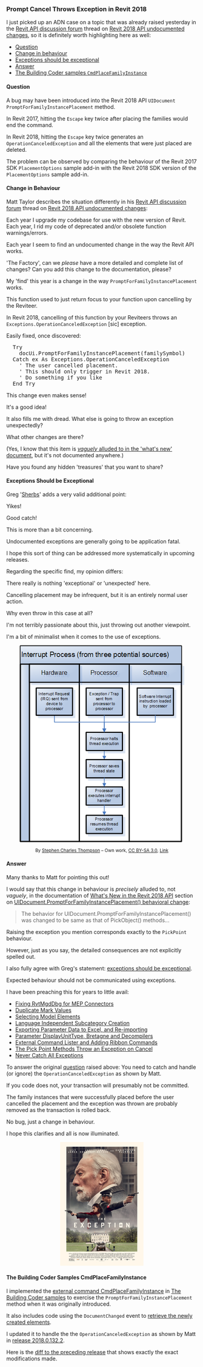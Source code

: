 <head>
<meta http-equiv="Content-Type" content="text/html; charset=utf-8">
<link rel="stylesheet" type="text/css" href="bc.css">
<script src="run_prettify.js" type="text/javascript"></script>
<!--
<script src="https://google-code-prettify.googlecode.com/svn/loader/run_prettify.js" type="text/javascript"></script>
-->
</head>

<!---

- 12953375 [Revit API UIDocument.PromptForFamilyInstancePlacement Issue]

- 12965336 [Revit 2018 API - Undocumented Changes - Have you found any?]
  https://forums.autodesk.com/t5/revit-api-forum/revit-2018-api-undocumented-changes-have-you-found-any/m-p/7074819

 @AutodeskForge #ForgeDevCon #RevitAPI @AutodeskRevit #adsk #aec #bim #dynamobim 

In Revit 2018, cancelling family instance placement during a call to <code>PromptForFamilyInstancePlacement</code> throws an <code>OperationCanceledException</code> exception.
&ndash; Question
&ndash; Change in Behaviour
&ndash; Exceptions Should be Exceptional
&ndash; Answer
&ndash; Easily fixed, once discovered...

-->

### Prompt Cancel Throws Exception in Revit 2018

I just picked up an ADN case on a topic that was already raised yesterday in 
the [Revit API discussion forum](http://forums.autodesk.com/t5/revit-api-forum/bd-p/160) thread
on [Revit 2018 API undocumented changes](https://forums.autodesk.com/t5/revit-api-forum/revit-2018-api-undocumented-changes-have-you-found-any/m-p/7074819),
so it is definitely worth highlighting here as well:

- [Question](#3)
- [Change in behaviour](#4)
- [Exceptions should be exceptional](#5)
- [Answer](#6)
- [The Building Coder samples `CmdPlaceFamilyInstance`](#7)


#### <a name="3"></a>Question

A bug may have been introduced into the Revit 2018 API `UIDocument` `PromptForFamilyInstancePlacement` method.

In Revit 2017, hitting the `Escape` key twice after placing the families would end the command.

In Revit 2018, hitting the `Escape` key twice generates an `OperationCanceledException` and all the elements that were just placed are deleted.

The problem can be observed by comparing the behaviour of the Revit 2017 SDK `PlacementOptions` sample add-in with the Revit 2018 SDK version of the `PlacementOptions` sample add-in.


#### <a name="4"></a>Change in Behaviour

Matt Taylor describes the situation differently in
his [Revit API discussion forum](http://forums.autodesk.com/t5/revit-api-forum/bd-p/160) thread
on [Revit 2018 API undocumented changes](https://forums.autodesk.com/t5/revit-api-forum/revit-2018-api-undocumented-changes-have-you-found-any/m-p/7074819):

Each year I upgrade my codebase for use with the new version of Revit. Each year, I rid my code of deprecated and/or obsolete function warnings/errors.

Each year I seem to find an undocumented change in the way the Revit API works.
 
'The Factory', can we *please* have a more detailed and complete list of changes? Can you add this change to the documentation, please?
 
My 'find' this year is a change in the way `PromptForFamilyInstancePlacement` works.

This function used to just return focus to your function upon cancelling by the Reviteer.

In Revit 2018, cancelling of this function by your Reviteers throws an `Exceptions.OperationCanceledException` [sic] exception.

Easily fixed, once discovered:

<pre class="code">
  Try
    docUi.PromptForFamilyInstancePlacement(familySymbol)
  Catch ex As Exceptions.OperationCanceledException
    ' The user cancelled placement.
    ' This should only trigger in Revit 2018.
    ' Do something if you like
  End Try
</pre>
 
This change even makes sense!

It's a good idea!

It also fills me with dread. What else is going to throw an exception unexpectedly?

What other changes are there?

(Yes, I know that this item
is [*vaguely* alluded to in the 'what's new' document](http://thebuildingcoder.typepad.com/blog/2017/04/whats-new-in-the-revit-2018-api.html#2.7),
but it's not documented anywhere.)
 
Have you found any hidden 'treasures' that you want to share?


#### <a name="5"></a>Exceptions Should be Exceptional

Greg '[Sherbs]()' adds a very valid additional point:

Yikes!

Good catch!

This is more than a bit concerning.

Undocumented exceptions are generally going to be application fatal.

I hope this sort of thing can be addressed more systematically in upcoming releases.

Regarding the specific find, my opinion differs:
 
There really is nothing 'exceptional' or 'unexpected' here.

Cancelling placement may be infrequent, but it is an entirely normal user action.

Why even throw in this case at all? 
 
I'm not terribly passionate about this, just throwing out another viewpoint.

I'm a bit of minimalist when it comes to the use of exceptions. 

<center>
<img src="img/interrupt_process.png" alt="Interrupt Process" width="435">
<p style="font-size:smaller">By <a href="//commons.wikimedia.org/wiki/User:Anon_lynx" title="User:Anon lynx">Stephen Charles Thompson</a> &ndash; <span class="int-own-work" lang="en">Own work</span>, <a href="http://creativecommons.org/licenses/by-sa/3.0" title="Creative Commons Attribution-Share Alike 3.0">CC BY-SA 3.0</a>, <a href="https://commons.wikimedia.org/w/index.php?curid=23385273">Link</a></p>
</center>


#### <a name="6"></a>Answer

Many thanks to Matt for pointing this out!
 
I would say that this change in behaviour is *precisely* alluded to, not *vaguely*, in the documentation
of [What's New in the Revit 2018 API](http://thebuildingcoder.typepad.com/blog/2017/04/whats-new-in-the-revit-2018-api.html) section 
on [UIDocument.PromptForFamilyInstancePlacement() behavioral change](http://thebuildingcoder.typepad.com/blog/2017/04/whats-new-in-the-revit-2018-api.html#2.7):

> The behavior for UIDocument.PromptForFamilyInstancePlacement() was changed to be same as that of PickObject() methods...
 
Raising the exception you mention corresponds exactly to the `PickPoint` behaviour.
 
However, just as you say, the detailed consequences are not explicitly spelled out.
 
I also fully agree with Greg's statement:
[exceptions should be exceptional](http://jacopretorius.net/2009/10/exceptions-should-be-exceptional.html).
 
Expected behaviour should not be communicated using exceptions.
 
I have been preaching this for years to little avail:

- [Fixing RvtMgdDbg for MEP Connectors](http://thebuildingcoder.typepad.com/blog/2009/08/fixing-rvtmgddbg-for-mep-connectors.html)
- [Duplicate Mark Values](http://thebuildingcoder.typepad.com/blog/2010/03/duplicate-mark-values.html)
- [Selecting Model Elements](http://thebuildingcoder.typepad.com/blog/2010/10/selecting-model-elements.html)
- [Language Independent Subcategory Creation](http://thebuildingcoder.typepad.com/blog/2011/01/language-independent-subcategory-creation.html)
- [Exporting Parameter Data to Excel, and Re-importing](http://thebuildingcoder.typepad.com/blog/2012/09/exporting-parameter-data-to-excel.html)
- [Parameter DisplayUnitType, Bretagne and Decompilers](http://thebuildingcoder.typepad.com/blog/2013/03/parameter-displayunittype-and-decompilers.html)
- [External Command Lister and Adding Ribbon Commands](http://thebuildingcoder.typepad.com/blog/2013/05/external-command-lister-and-adding-ribbon-commands.html)
- [The Pick Point Methods Throw an Exception on Cancel](http://thebuildingcoder.typepad.com/blog/2014/09/planes-projections-and-picking-points.html#07)
- [Never Catch All Exceptions](http://thebuildingcoder.typepad.com/blog/2017/02/revitlookup-using-reflection-for-cross-version-compatibility.html#12)

To answer the original [question](#3) raised above: You need to catch and handle (or ignore) the `OperationCanceledException` as shown by Matt.

If you code does not, your transaction will presumably not be committed.

The family instances that were successfully placed before the user cancelled the placement and the exception was thrown are probably removed as the transaction is rolled back.

No bug, just a change in behaviour.

I hope this clarifies and all is now illuminated.

<center>
<img src="img/the_exception.jpg" alt="The Exception" width="220">
</center>

#### <a name="7"></a>The Building Coder Samples CmdPlaceFamilyInstance

I implemented
the [external command CmdPlaceFamilyInstance](https://github.com/jeremytammik/the_building_coder_samples/blob/master/BuildingCoder/BuildingCoder/CmdPlaceFamilyInstance.cs)
in [The Building Coder samples](https://github.com/jeremytammik/the_building_coder_samples) to
exercise the `PromptForFamilyInstancePlacement` method when it was originally introduced.

It also includes code using the `DocumentChanged` event
to [retrieve the newly created elements](http://thebuildingcoder.typepad.com/blog/2010/06/place-family-instance.html).

I updated it to handle the the `OperationCanceledException` as shown by Matt 
in [release 2018.0.132.2](https://github.com/jeremytammik/the_building_coder_samples/releases/tag/2018.0.132.2).

Here is the [diff to the preceding release](https://github.com/jeremytammik/the_building_coder_samples/compare/2018.0.132.1...2018.0.132.2) that
shows exactly the exact modifications made.

